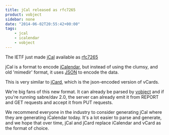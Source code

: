 ```yaml
---
title: jCal released as rfc7265
product: vobject
sidebar: none
date: "2014-06-02T20:55:42+00:00"
tags:
    - jcal
    - icalendar
    - vobject
---
```


The IETF just made [jCal][1] available as [rfc7265][1]

jCal is a format to encode [iCalendar][2], but instead of using the clumsy, and
old 'mimedir' format, it uses [JSON][3] to encode the data.

This is very similar to [jCard][4], which is the json-encoded version of
vCards.

We're big fans of this new format. It can already be parsed by [vobject][5]
and if you're running sabre/dav 2.0, the server can already emit it from REPORT
and GET requests and accept it from PUT requests.

We recommend everyone in the industry to consider generating jCal where they
are generating iCalendar today. It's a lot easier to parse and generate, and
we hope that over time, jCal and jCard replace iCalendar and vCard as the
format of choice.

[1]: https://tools.ietf.org/html/rfc7265
[2]: https://tools.ietf.org/html/rfc5545
[3]: https://www.json.org/
[4]: https://tools.ietf.org/html/rfc7095
[5]: /vobject/json/
